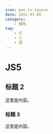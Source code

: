 ```yaml
---
icon: pen-to-square
date: 2022-01-09
category:
    - 樱桃
tag:
    - 红
    - 小
    - 圆
---
```


# JS5

## 标题 2

这里是内容。

### 标题 3

这里是内容。
